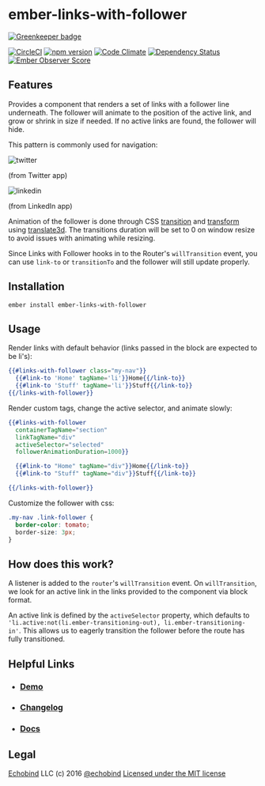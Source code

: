 # ember-links-with-follower

[![Greenkeeper badge](https://badges.greenkeeper.io/echobind/ember-links-with-follower.svg)](https://greenkeeper.io/)

[![CircleCI](https://circleci.com/gh/echobind/ember-links-with-follower.svg?style=svg)](https://circleci.com/gh/echobind/ember-links-with-follower)
[![npm version](https://badge.fury.io/js/ember-links-with-follower.svg)](http://badge.fury.io/js/ember-links-with-follower)
[![Code Climate](https://codeclimate.com/github/echobind/ember-links-with-follower/badges/gpa.svg)](https://codeclimate.com/github/echobind/ember-links-with-follower)
[![Dependency Status](https://david-dm.org/echobind/ember-links-with-follower.svg)](https://david-dm.org/echobind/ember-links-with-follower)
[![Ember Observer Score](http://emberobserver.com/badges/ember-links-with-follower.svg)](http://emberobserver.com/addons/ember-links-with-follower)

## Features
Provides a component that renders a set of links with a follower line underneath. The follower will animate to the position of the active link, and grow or shrink in size if needed. If no active links are found, the follower will hide.

This pattern is commonly used for navigation:

![twitter](https://raw.githubusercontent.com/echobind/ember-links-with-follower/master/public/assets/images/twitter.png)

(from Twitter app)

![linkedin](https://raw.githubusercontent.com/echobind/ember-links-with-follower/master/public/assets/images/linkedin.png)

(from LinkedIn app)

Animation of the follower is done through CSS [transition](https://developer.mozilla.org/en-US/docs/Web/CSS/transition) and [transform](https://developer.mozilla.org/en-US/docs/Web/CSS/transform) using [translate3d](https://developer.mozilla.org/en-US/docs/Web/CSS/transform-function#translate3d()). The transitions duration will be set to 0 on window resize to avoid issues with animating while resizing.

Since Links with Follower hooks in to the Router's `willTransition` event, you can use `link-to` or `transitionTo` and the follower will still update properly.

## Installation

```
ember install ember-links-with-follower
```

## Usage
Render links with default behavior (links passed in the block are expected to be li's):

```hbs
{{#links-with-follower class="my-nav"}}
  {{#link-to 'Home' tagName='li'}}Home{{/link-to}}
  {{#link-to 'Stuff' tagName='li'}}Stuff{{/link-to}}
{{/links-with-follower}}
```

Render custom tags, change the active selector, and animate slowly:

```hbs
{{#links-with-follower
  containerTagName="section"
  linkTagName="div"
  activeSelector="selected"
  followerAnimationDuration=1000}}

  {{#link-to "Home" tagName="div"}}Home{{/link-to}}
  {{#link-to "Stuff" tagName="div"}}Stuff{{/link-to}}

{{/links-with-follower}}
```

Customize the follower with css:

```css
.my-nav .link-follower {
  border-color: tomato;
  border-size: 3px;
}
```

## How does this work?
A listener is added to the `router`'s `willTransition` event. On `willTransition`, we look for an active link in the links provided to the component via block format.

An active link is defined by the `activeSelector` property, which defaults to `'li.active:not(li.ember-transitioning-out), li.ember-transitioning-in'`. This allows us to eagerly transition the follower before the route has fully transitioned.


## Helpful Links

- ### [Demo](https://echobind.github.io/ember-links-with-follower)

- ### [Changelog](CHANGELOG.md)

- ### [Docs](https://echobind.github.io/ember-links-with-follower/docs/classes/LinksWithFollower.html)

## Legal
[Echobind](https://echobind.com) LLC (c) 2016
[@echobind](https://twitter.com/echobind)
[Licensed under the MIT license](http://www.opensource.org/licenses/mit-license.php)
